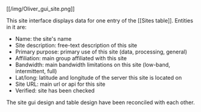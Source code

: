[[/img/Oliver_gui_site.png]]

This site interface displays data for one entry of the [[Sites table]].  Entities in it are: 

* Name: the site's name
* Site description: free-text description of this site
* Primary purpose: primary use of this site (data, processing, general)
* Affiliation: main group affiliated with this site
* Bandwidth: main bandwidth limitations on this site (low-band, intermittent, full)
* Lat/long: latitude and longitude of the server this site is located on
* Site URL: main url or api for this site
* Verified: site has been checked

The site gui design and table design have been reconciled with each other. 